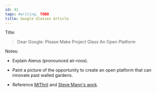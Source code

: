 ```yaml
---
id: 41
tags: #writing, TODO
title: Google Glasses Article
---
```


Title:

> Dear Google: Please Make Project Glass An Open Platform

Notes:

* Explain Aierus (pronounced air-roos).

* Paint a picture of the opportunity to create an open platform that can innovate past walled gardens.

* Reference [MIThril](http://www.media.mit.edu/wearables/mithril/) and [Steve Mann's work](http://en.wikipedia.org/wiki/Steve_Mann).